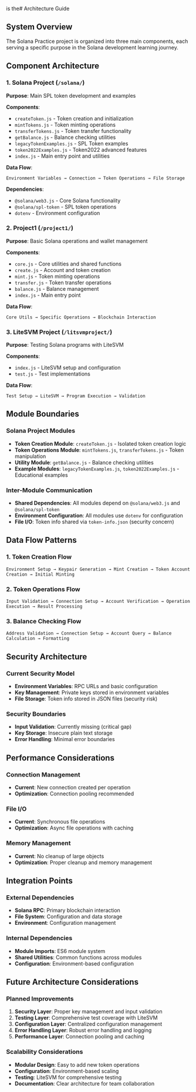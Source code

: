 is the# Architecture Guide

## System Overview

The Solana Practice project is organized into three main components, each serving a specific purpose in the Solana development learning journey.

## Component Architecture

### 1. Solana Project (`/solana/`)
**Purpose**: Main SPL token development and examples

**Components**:
- `createToken.js` - Token creation and initialization
- `mintTokens.js` - Token minting operations
- `transferTokens.js` - Token transfer functionality
- `getBalance.js` - Balance checking utilities
- `legacyTokenExamples.js` - SPL Token examples
- `token2022Examples.js` - Token2022 advanced features
- `index.js` - Main entry point and utilities

**Data Flow**:
```
Environment Variables → Connection → Token Operations → File Storage
```

**Dependencies**:
- `@solana/web3.js` - Core Solana functionality
- `@solana/spl-token` - SPL token operations
- `dotenv` - Environment configuration

### 2. Project1 (`/project1/`)
**Purpose**: Basic Solana operations and wallet management

**Components**:
- `core.js` - Core utilities and shared functions
- `create.js` - Account and token creation
- `mint.js` - Token minting operations
- `transfer.js` - Token transfer operations
- `balance.js` - Balance management
- `index.js` - Main entry point

**Data Flow**:
```
Core Utils → Specific Operations → Blockchain Interaction
```

### 3. LiteSVM Project (`/litsvmproject/`)
**Purpose**: Testing Solana programs with LiteSVM

**Components**:
- `index.js` - LiteSVM setup and configuration
- `test.js` - Test implementations

**Data Flow**:
```
Test Setup → LiteSVM → Program Execution → Validation
```

## Module Boundaries

### Solana Project Modules
- **Token Creation Module**: `createToken.js` - Isolated token creation logic
- **Token Operations Module**: `mintTokens.js`, `transferTokens.js` - Token manipulation
- **Utility Module**: `getBalance.js` - Balance checking utilities
- **Example Modules**: `legacyTokenExamples.js`, `token2022Examples.js` - Educational examples

### Inter-Module Communication
- **Shared Dependencies**: All modules depend on `@solana/web3.js` and `@solana/spl-token`
- **Environment Configuration**: All modules use `dotenv` for configuration
- **File I/O**: Token info shared via `token-info.json` (security concern)

## Data Flow Patterns

### 1. Token Creation Flow
```
Environment Setup → Keypair Generation → Mint Creation → Token Account Creation → Initial Minting
```

### 2. Token Operations Flow
```
Input Validation → Connection Setup → Account Verification → Operation Execution → Result Processing
```

### 3. Balance Checking Flow
```
Address Validation → Connection Setup → Account Query → Balance Calculation → Formatting
```

## Security Architecture

### Current Security Model
- **Environment Variables**: RPC URLs and basic configuration
- **Key Management**: Private keys stored in environment variables
- **File Storage**: Token info stored in JSON files (security risk)

### Security Boundaries
- **Input Validation**: Currently missing (critical gap)
- **Key Storage**: Insecure plain text storage
- **Error Handling**: Minimal error boundaries

## Performance Considerations

### Connection Management
- **Current**: New connection created per operation
- **Optimization**: Connection pooling recommended

### File I/O
- **Current**: Synchronous file operations
- **Optimization**: Async file operations with caching

### Memory Management
- **Current**: No cleanup of large objects
- **Optimization**: Proper cleanup and memory management

## Integration Points

### External Dependencies
- **Solana RPC**: Primary blockchain interaction
- **File System**: Configuration and data storage
- **Environment**: Configuration management

### Internal Dependencies
- **Module Imports**: ES6 module system
- **Shared Utilities**: Common functions across modules
- **Configuration**: Environment-based configuration

## Future Architecture Considerations

### Planned Improvements
1. **Security Layer**: Proper key management and input validation
2. **Testing Layer**: Comprehensive test coverage with LiteSVM
3. **Configuration Layer**: Centralized configuration management
4. **Error Handling Layer**: Robust error handling and logging
5. **Performance Layer**: Connection pooling and caching

### Scalability Considerations
- **Modular Design**: Easy to add new token operations
- **Configuration**: Environment-based scaling
- **Testing**: LiteSVM for comprehensive testing
- **Documentation**: Clear architecture for team collaboration
